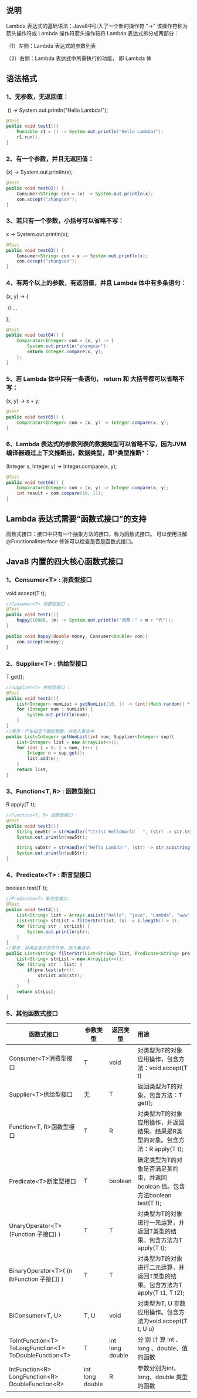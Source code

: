 ## 说明

Lambda 表达式的基础语法：Java8中引入了一个新的操作符 "->" 该操作符称为箭头操作符或 Lambda 操作符箭头操作符将 Lambda 表达式拆分成两部分：

（1）左侧：Lambda 表达式的参数列表

（2）右侧：Lambda 表达式中所需执行的功能， 即 Lambda 体

## 语法格式

### 1、无参数，无返回值：

​	() -> System.out.println("Hello Lambda!");

```java
@Test
public void test1(){
	Runnable r1 = () -> System.out.println("Hello Lambda!");
	r1.run();
}
```

### 2、有一个参数，并且无返回值：

(x) -> System.out.println(x);

```java
@Test
public void test02() {
    Consumer<String> con = (x) -> System.out.println(x);
    con.accept("zhangsan");
}
```

### 3、若只有一个参数，小括号可以省略不写：

x -> System.out.println(x);

```java
@Test
public void test03() {
    Consumer<String> con = x -> System.out.println(x);
    con.accept("zhangsan");
}
```

### 4、有两个以上的参数，有返回值，并且 Lambda 体中有多条语句：

(x, y) -> {

​	// ...

};

```java
@Test
public void test04() {
    Comparator<Integer> com = (x, y) -> {
        System.out.println("zhangsan");
        return Integer.compare(x, y);
    };
}
```

### 5、若 Lambda 体中只有一条语句， return 和 大括号都可以省略不写：

(x, y) -> x + y;

```java
@Test
public void test05() {
	Comparator<Integer> com = (x, y) -> Integer.compare(x, y);
}
```

### 6、Lambda 表达式的参数列表的数据类型可以省略不写，因为JVM编译器通过上下文推断出，数据类型，即“类型推断”：

(Integer x, Integer y) -> Integer.compare(x, y);

```java
@Test
public void test06() {
	Comparator<Integer> com = (x, y) -> Integer.compare(x, y);
	int result = com.compare(10, 11);
}
```

## Lambda 表达式需要“函数式接口”的支持

函数式接口：接口中只有一个抽象方法的接口，称为函数式接口。 可以使用注解 @FunctionalInterface 修饰可以检查是否是函数式接口。

## Java8 内置的四大核心函数式接口

### 1、Consumer\<T> : 消费型接口

void accept(T t);

```java
//Consumer<T> 消费型接口 :
@Test
public void test1(){
    happy(10000, (m) -> System.out.println("消费：" + m + "元"));
} 

public void happy(double money, Consumer<Double> con){
    con.accept(money);
}
```

### 2、Supplier\<T> : 供给型接口

T get(); 

```java
//Supplier<T> 供给型接口 :
@Test
public void test2(){
    List<Integer> numList = getNumList(10, () -> (int)(Math.random() * 100));
    for (Integer num : numList) {
        System.out.println(num);
    }
}
//需求：产生指定个数的整数，并放入集合中
public List<Integer> getNumList(int num, Supplier<Integer> sup){
    List<Integer> list = new ArrayList<>();	
    for (int i = 0; i < num; i++) {
        Integer n = sup.get();
        list.add(n);
    }
    return list;
}
```

### 3、Function<T, R> : 函数型接口

R apply(T t);

```java
//Function<T, R> 函数型接口：
@Test
public void test3(){
    String newStr = strHandler("\t\t\t HelloWorld   ", (str) -> str.trim());
    System.out.println(newStr);

    String subStr = strHandler("Hello Lambda!", (str) -> str.substring(2, 5));
    System.out.println(subStr);
}
```

### 4、Predicate\<T> : 断言型接口

boolean test(T t);

```java
//Predicate<T> 断言型接口：
@Test
public void test4(){
    List<String> list = Arrays.asList("Hello", "java", "Lambda", "www", "ok");
    List<String> strList = filterStr(list, (s) -> s.length() > 3);
    for (String str : strList) {
        System.out.println(str);
    }
}
//需求：将满足条件的字符串，放入集合中
public List<String> filterStr(List<String> list, Predicate<String> pre){
    List<String> strList = new ArrayList<>();
    for (String str : list) {
        if(pre.test(str)){
            strList.add(str);
        }
    }
    return strList;
}
```

### 5、其他函数式接口

| 函数式接口                                                   | 参数类型                | 返回类型                | 用途                                                         |
| ------------------------------------------------------------ | ----------------------- | ----------------------- | :----------------------------------------------------------- |
| Consumer\<T>消费型接口                                       | T                       | void                    | 对类型为T的对象应用操作，包含方法：void accept(T t)          |
| Supplier\<T>供给型接口                                       | 无                      | T                       | 返回类型为T的对象，包含方法：T get();                        |
| Function<T, R>函数型接口                                     | T                       | R                       | 对类型为T的对象应用操作，并返回结果。结果是R类型的对象。包含方法：R apply(T t); |
| Predicate\<T>断定型接口                                      | T                       | boolean                 | 确定类型为T的对象是否满足某约束，并返回boolean 值。包含方法boolean test(T t); |
| UnaryOperator\<T>(Function 子接口) )                         | T                       | T                       | 对类型为T的对象进行一元运算，并返回T类型的结果。包含方法为T apply(T t); |
| BinaryOperator\<T>( (n BiFunction  子接口) )                 | T                       | T                       | 对类型为T的对象进行二元运算，并返回T类型的结果。包含方法为T apply(T t1, T t2); |
| BiConsumer<T, U>                                             | T, U                    | void                    | 对类型为T, U 参数应用操作。包含方法为void accept(T t, U u)   |
| ToIntFunction\<T><br/>ToLongFunction\<T><br/>ToDoubleFunction\<T> | T                       | int<br/>long<br/>double | 分 别 计 算 int 、 long 、double、值的函数                   |
| IntFunction\<R><br/>LongFunction\<R><br/>DoubleFunction\<R>  | int<br/>long<br/>double | R                       | 参数分别为int、long、double 类型的函数                       |

